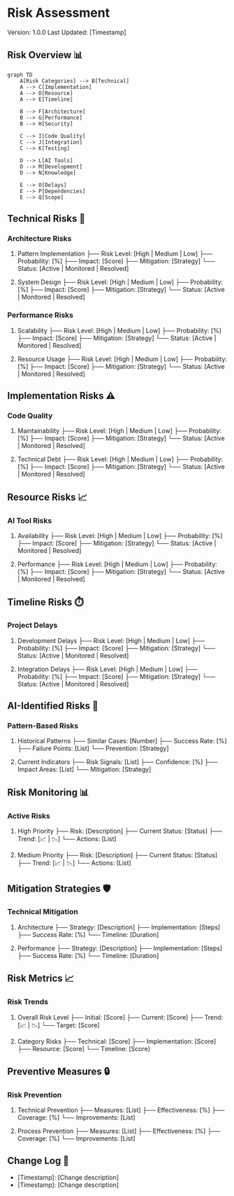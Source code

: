 # Risk Assessment
Version: 1.0.0
Last Updated: [Timestamp]

## Risk Overview 📊
```mermaid
graph TD
    A[Risk Categories] --> B[Technical]
    A --> C[Implementation]
    A --> D[Resource]
    A --> E[Timeline]

    B --> F[Architecture]
    B --> G[Performance]
    B --> H[Security]

    C --> I[Code Quality]
    C --> J[Integration]
    C --> K[Testing]

    D --> L[AI Tools]
    D --> M[Development]
    D --> N[Knowledge]

    E --> O[Delays]
    E --> P[Dependencies]
    E --> Q[Scope]
```

## Technical Risks 🔧
### Architecture Risks
1. Pattern Implementation
   ├── Risk Level: [High | Medium | Low]
   ├── Probability: [%]
   ├── Impact: [Score]
   ├── Mitigation: [Strategy]
   └── Status: [Active | Monitored | Resolved]

2. System Design
   ├── Risk Level: [High | Medium | Low]
   ├── Probability: [%]
   ├── Impact: [Score]
   ├── Mitigation: [Strategy]
   └── Status: [Active | Monitored | Resolved]

### Performance Risks
1. Scalability
   ├── Risk Level: [High | Medium | Low]
   ├── Probability: [%]
   ├── Impact: [Score]
   ├── Mitigation: [Strategy]
   └── Status: [Active | Monitored | Resolved]

2. Resource Usage
   ├── Risk Level: [High | Medium | Low]
   ├── Probability: [%]
   ├── Impact: [Score]
   ├── Mitigation: [Strategy]
   └── Status: [Active | Monitored | Resolved]

## Implementation Risks ⚠️
### Code Quality
1. Maintainability
   ├── Risk Level: [High | Medium | Low]
   ├── Probability: [%]
   ├── Impact: [Score]
   ├── Mitigation: [Strategy]
   └── Status: [Active | Monitored | Resolved]

2. Technical Debt
   ├── Risk Level: [High | Medium | Low]
   ├── Probability: [%]
   ├── Impact: [Score]
   ├── Mitigation: [Strategy]
   └── Status: [Active | Monitored | Resolved]

## Resource Risks 📈
### AI Tool Risks
1. Availability
   ├── Risk Level: [High | Medium | Low]
   ├── Probability: [%]
   ├── Impact: [Score]
   ├── Mitigation: [Strategy]
   └── Status: [Active | Monitored | Resolved]

2. Performance
   ├── Risk Level: [High | Medium | Low]
   ├── Probability: [%]
   ├── Impact: [Score]
   ├── Mitigation: [Strategy]
   └── Status: [Active | Monitored | Resolved]

## Timeline Risks ⏱️
### Project Delays
1. Development Delays
   ├── Risk Level: [High | Medium | Low]
   ├── Probability: [%]
   ├── Impact: [Score]
   ├── Mitigation: [Strategy]
   └── Status: [Active | Monitored | Resolved]

2. Integration Delays
   ├── Risk Level: [High | Medium | Low]
   ├── Probability: [%]
   ├── Impact: [Score]
   ├── Mitigation: [Strategy]
   └── Status: [Active | Monitored | Resolved]

## AI-Identified Risks 🤖
### Pattern-Based Risks
1. Historical Patterns
   ├── Similar Cases: [Number]
   ├── Success Rate: [%]
   ├── Failure Points: [List]
   └── Prevention: [Strategy]

2. Current Indicators
   ├── Risk Signals: [List]
   ├── Confidence: [%]
   ├── Impact Areas: [List]
   └── Mitigation: [Strategy]

## Risk Monitoring 📊
### Active Risks
1. High Priority
   ├── Risk: [Description]
   ├── Current Status: [Status]
   ├── Trend: [📈 | 📉]
   └── Actions: [List]

2. Medium Priority
   ├── Risk: [Description]
   ├── Current Status: [Status]
   ├── Trend: [📈 | 📉]
   └── Actions: [List]

## Mitigation Strategies 🛡️
### Technical Mitigation
1. Architecture
   ├── Strategy: [Description]
   ├── Implementation: [Steps]
   ├── Success Rate: [%]
   └── Timeline: [Duration]

2. Performance
   ├── Strategy: [Description]
   ├── Implementation: [Steps]
   ├── Success Rate: [%]
   └── Timeline: [Duration]

## Risk Metrics 📈
### Risk Trends
1. Overall Risk Level
   ├── Initial: [Score]
   ├── Current: [Score]
   ├── Trend: [📈 | 📉]
   └── Target: [Score]

2. Category Risks
   ├── Technical: [Score]
   ├── Implementation: [Score]
   ├── Resource: [Score]
   └── Timeline: [Score]

## Preventive Measures 🔒
### Risk Prevention
1. Technical Prevention
   ├── Measures: [List]
   ├── Effectiveness: [%]
   ├── Coverage: [%]
   └── Improvements: [List]

2. Process Prevention
   ├── Measures: [List]
   ├── Effectiveness: [%]
   ├── Coverage: [%]
   └── Improvements: [List]

## Change Log 📝
- [Timestamp]: [Change description]
- [Timestamp]: [Change description]
